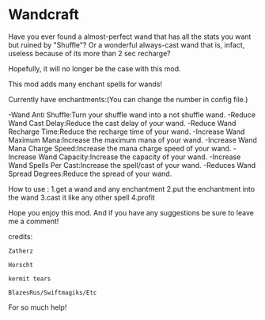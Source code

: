 # Wandcraft
Have you ever found a almost-perfect wand that has all the stats you want but ruined by "Shuffle"?
Or a wonderful always-cast wand that is, infact, useless because of its more than 2 sec recharge?

Hopefully, it will no longer be the case with this mod.

This mod adds many enchant spells for wands!

Currently have enchantments:(You can change the number in config file.)
  
-Wand Anti Shuffle:Turn your shuffle wand into a not shuffle wand.
-Reduce Wand Cast Delay:Reduce the cast delay of your wand.
-Reduce Wand Recharge Time:Reduce the recharge time of your wand.
-Increase Wand Maximum Mana:Increase the maximum mana of your wand.
-Increase Wand Mana Charge Speed:Increase the mana charge speed of your wand.
-Increase Wand Capacity:Increase the capacity of your wand.
-Increase Wand Spells Per Cast:Increase the spell/cast of your wand.
-Reduces Wand Spread Degrees:Reduce the spread of your wand.

How to use :
  1.get a wand and any enchantment
  2.put the enchantment into the wand
  3.cast it like any other spell
  4.profit

Hope you enjoy this mod. And if you have any suggestions be sure to leave me a comment!

credits:
	
	Zatherz
	
	Horscht
	
	kermit tears
	
	BlazesRus/Swiftmagiks/Etc
	
For so much help!
